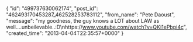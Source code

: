  {
   "id": "499737630062174",
   "post_id": "462493170453287_462528253783112",
   "from_name": "Pete Daoust",
   "message": "my goodness, the guy knows a LOT about LAW as well....unbeilevable..:D\nhttps://www.youtube.com/watch?v=QKi1ePbpi4c",
   "created_time": "2013-04-04T22:35:57+0000"
 }
